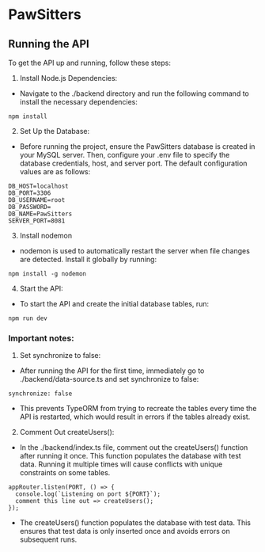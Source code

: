 # PawSitters
## Running the API
To get the API up and running, follow these steps:
1. Install Node.js Dependencies:
- Navigate to the ./backend directory and run the following command to install the necessary dependencies:
```
npm install
```
2. Set Up the Database:
- Before running the project, ensure the PawSitters database is created in your MySQL server. Then, configure your .env file to specify the database credentials, host, and server port. The default configuration values are as follows:
```
DB_HOST=localhost
DB_PORT=3306
DB_USERNAME=root
DB_PASSWORD=
DB_NAME=PawSitters
SERVER_PORT=8081
```
3. Install nodemon
- nodemon is used to automatically restart the server when file changes are detected. Install it globally by running:
```
npm install -g nodemon
```
4. Start the API:
- To start the API and create the initial database tables, run:
```
npm run dev
```
### Important notes:
1. Set synchronize to false:
- After running the API for the first time, immediately go to ./backend/data-source.ts and set synchronize to false:
```
synchronize: false
```
- This prevents TypeORM from trying to recreate the tables every time the API is restarted, which would result in errors if the tables already exist.
2. Comment Out createUsers():
- In the ./backend/index.ts file, comment out the createUsers() function after running it once. This function populates the database with test data. Running it multiple times will cause conflicts with unique constraints on some tables.
```
appRouter.listen(PORT, () => {
  console.log(`Listening on port ${PORT}`);
  comment this line out => createUsers(); 
});
```
  - The createUsers() function populates the database with test data. This ensures that test data is only inserted once and avoids errors on subsequent runs.
